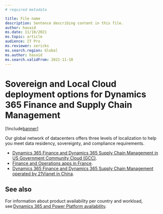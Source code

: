 ```yaml
---
# required metadata

title: File name
description: Sentence describing content in this file.
author: hasaid
ms.date: 11/10/2021
ms.topic: article
audience: IT Pro
ms.reviewer: sericks
ms.search.region: Global
ms.author: hasaid
ms.search.validFrom: 2021-11-10
---
```


# Sovereign and Local Cloud deployment options for Dynamics 365 Finance and Supply Chain Management

[!include[banner](../includes/banner.md)]

Our global network of datacenters offers three levels of localization to help you meet data residency, sovereignty, and compliance requirements.

- [Dynamics 365 Finance and Dynamics 365 Supply Chain Management in US Government Community Cloud (GCC)](us-gcc-deployment.md).
- [Finance and Operations apps in France](france-local-deployment.md).
- [Dynamics 365 Finance and Dynamics 365 Supply Chain Management operated by 21Vianet in China](china-local-deployment.md).


## See also

For information about product availability per country and workload, see [Dynamics 365 and Power Platform availability](https://dynamics.microsoft.com/availability-reports/).
